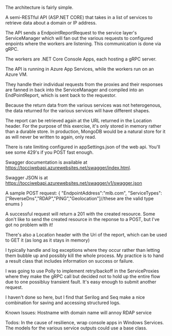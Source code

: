 
The architecture is fairly simple.

A semi-RESTful API (ASP.NET CORE) that takes in a list of services to retrieve data about a domain or IP address.

The API sends a EndpointReportRequest to the service layer's ServiceManager which will fan out the various requests to configured enpoints where the workers are listening.  This communication is done via gRPC.

The workers are .NET Core Console Apps, each hosting a gRPC server.

The API is running in Azure App Services, while the workers run on an Azure VM.

They handle their individual requests from the proxies and their responses are fanned in back into the ServiceManager and compiled into an EndPointReport, which is sent back to the requestor.

Because the return data from the various services was not heterogenous, the data returned for the various services will have different shapes.

The report can be retrieved again at the URL returned in the Location header.  For the purpose of this exercise, it's only stored in memory rather than a durable store.  In production, MongoDB would be a natural store for it as will never be written to again, only read.

There is rate limiting configured in appSettings.json of the web api.  You'll see some 429's if you POST fast enough.

Swagger documentation is available at https://tocciwebapi.azurewebsites.net/swagger/index.html.

Swagger JSON is at https://tocciwebapi.azurewebsites.net/swagger/v1/swagger.json

A sample POST request:
{
"EndpointAddress":"mlb.com",
"ServiceTypes":["ReverseDns","RDAP","PING","Geolocation"]//these are the valid type enums
}

A successful request will return a 201 with the created resource.  Some don't like to send the created resource in the reponse to a POST, but I've got no problem with it!

There's also a Location header with the Uri of the report, which can be used to GET it (as long as it stays in memory)


I typically handle and log exceptions where they occur rather than letting them bubble up and possibly kill the whole process.
My practice is to hand a result class that includes information on success or failure.

I was going to use Polly to implement retry/backoff in the ServiceProxies where they make the gRPC call but decided not to hold up the entire flow due to one possibluy transient fault.  It's easy enough to submit another request.

I haven't done so here, but I find that Serilog and Seq make a nice combination for saving and accessing structured logs.



Known Issues:
Hostname with domain name will annoy RDAP service

Todos:
In the cause of resilience, wrap console apps in Windows Services.
The models for the various service outputs could use a base class.







